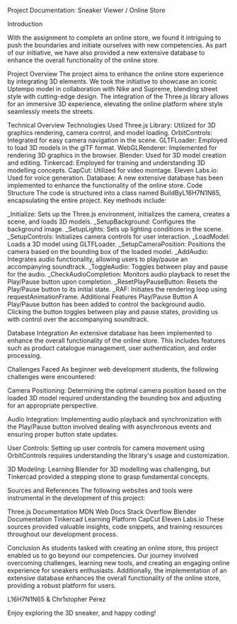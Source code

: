 Project Documentation: Sneaker Viewer / Online Store

Introduction

With the assignment to complete an online store, we found it intriguing to push the boundaries and initiate ourselves with new competencies. As part of our initiative, we have also provided a new extensive database to enhance the overall functionality of the online store.

Project Overview
The project aims to enhance the online store experience by integrating 3D elements. We took the initiative to showcase an iconic Uptempo model in collaboration with Nike and Supreme, blending street style with cutting-edge design. The integration of the Three.js library allows for an immersive 3D experience, elevating the online platform where style seamlessly meets the streets.

Technical Overview
Technologies Used
Three.js Library: Utilized for 3D graphics rendering, camera control, and model loading.
OrbitControls: Integrated for easy camera navigation in the scene.
GLTFLoader: Employed to load 3D models in the glTF format.
WebGLRenderer: Implemented for rendering 3D graphics in the browser.
Blender: Used for 3D model creation and editing.
Tinkercad: Employed for training and understanding 3D modelling concepts.
CapCut: Utilized for video montage.
Eleven Labs.io: Used for voice generation.
Database: A new extensive database has been implemented to enhance the functionality of the online store.
Code Structure
The code is structured into a class named BuildByL16H7N1N65, encapsulating the entire project. Key methods include:

_Initialize: Sets up the Three.js environment, initializes the camera, creates a scene, and loads 3D models.
_SetupBackground: Configures the background image.
_SetupLights: Sets up lighting conditions in the scene.
_SetupControls: Initializes camera controls for user interaction.
_LoadModel: Loads a 3D model using GLTFLoader.
_SetupCameraPosition: Positions the camera based on the bounding box of the loaded model.
_AddAudio: Integrates audio functionality, allowing users to play/pause an accompanying soundtrack.
_ToggleAudio: Toggles between play and pause for the audio.
_CheckAudioCompletion: Monitors audio playback to reset the Play/Pause button upon completion.
_ResetPlayPauseButton: Resets the Play/Pause button to its initial state.
_RAF: Initiates the rendering loop using requestAnimationFrame.
Additional Features
Play/Pause Button
A Play/Pause button has been added to control the background audio. Clicking the button toggles between play and pause states, providing us with control over the accompanying soundtrack.

Database Integration
An extensive database has been implemented to enhance the overall functionality of the online store. This includes features such as product catalogue management, user authentication, and order processing.

Challenges Faced
As beginner web development students, the following challenges were encountered:

Camera Positioning: Determining the optimal camera position based on the loaded 3D model required understanding the bounding box and adjusting for an appropriate perspective.

Audio Integration: Implementing audio playback and synchronization with the Play/Pause button involved dealing with asynchronous events and ensuring proper button state updates.

User Controls: Setting up user controls for camera movement using OrbitControls requires understanding the library's usage and customization.

3D Modeling: Learning Blender for 3D modelling was challenging, but Tinkercad provided a stepping stone to grasp fundamental concepts.

Sources and References
The following websites and tools were instrumental in the development of this project:

Three.js Documentation
MDN Web Docs
Stack Overflow
Blender Documentation
Tinkercad Learning Platform
CapCut
Eleven Labs.io
These sources provided valuable insights, code snippets, and training resources throughout our development process.

Conclusion
As students tasked with creating an online store, this project enabled us to go beyond our competencies. Our journey involved overcoming challenges, learning new tools, and creating an engaging online experience for sneakers enthusiasts. Additionally, the implementation of an extensive database enhances the overall functionality of the online store, providing a robust platform for users.

L16H7N1N65 & Chr1stopher Perez

Enjoy exploring the 3D sneaker, and happy coding!
